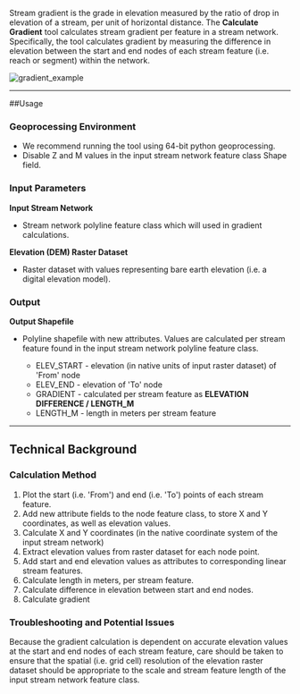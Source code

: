 Stream gradient is the grade in elevation measured by the ratio of drop in elevation of a stream, per unit of horizontal distance. 
The **Calculate Gradient** tool calculates stream gradient per feature in a stream network. Specifically, the tool calculates gradient
by measuring the difference in elevation between the start and end nodes of each stream feature (i.e. reach or segment) 
within the network.

![gradient_example]({{site.baseurl}}/images/gradient_example.png)

_______________________________________________________________
##Usage

### Geoprocessing Environment

* We recommend running the tool using 64-bit python geoprocessing.
* Disable Z and M values in the input stream network feature class Shape field.

### Input Parameters

**Input Stream Network**

* Stream network polyline feature class which will used in gradient calculations. 

**Elevation (DEM) Raster Dataset**

* Raster dataset with values representing bare earth elevation (i.e. a digital elevation model).

### Output

**Output Shapefile**

* Polyline shapefile with new attributes. Values are calculated per stream feature found in
the input stream network polyline feature class.

  * ELEV_START - elevation (in native units of input raster dataset) of 'From' node
  * ELEV_END - elevation of 'To' node
  * GRADIENT - calculated per stream feature as **ELEVATION DIFFERENCE / LENGTH_M**
  * LENGTH_M - length in meters per stream feature

_______________________________________________________________
## Technical Background

### Calculation Method

1. Plot the start (i.e. 'From') and end (i.e. 'To') points of each stream feature.
2. Add new attribute fields to the node feature class, to store X and Y coordinates, as well as elevation values.
3. Calculate X and Y coordinates (in the native coordinate system of the input stream network)
4. Extract elevation values from raster dataset for each node point.
5. Add start and end elevation values as attributes to corresponding linear stream features.
6. Calculate length in meters, per stream feature.
7. Calculate difference in elevation between start and end nodes.
8. Calculate gradient

### Troubleshooting and Potential Issues

Because the gradient calculation is dependent on accurate elevation values at the start and end nodes of 
each stream feature, care should be taken to ensure that the spatial (i.e. grid cell) resolution of the 
elevation raster dataset should be appropriate to the scale and stream feature length of the input stream
network feature class.


